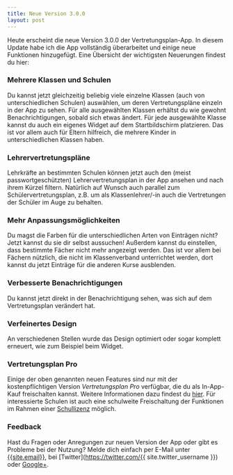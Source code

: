 ```yaml
---
title: Neue Version 3.0.0
layout: post
---
```


Heute erscheint die neue Version 3.0.0 der Vertretungsplan-App. In diesem Update habe ich die App vollständig
überarbeitet und einige neue Funktionen hinzugefügt. Eine Übersicht der wichtigsten Neuerungen
findest du hier:

### Mehrere Klassen und Schulen

Du kannst jetzt gleichzeitig beliebig viele einzelne Klassen (auch von unterschiedlichen Schulen) auswählen, um deren
Vertretungspläne einzeln in der App zu sehen. Für alle ausgewählten Klassen erhältst du wie gewohnt Benachrichtigungen,
sobald sich etwas ändert. Für jede ausgewählte Klasse kannst du auch ein eigenes Widget auf dem Startbildschirm
platzieren. Das ist vor allem auch für Eltern hilfreich, die mehrere Kinder in unterschiedlichen Klassen haben.

### Lehrervertretungspläne

Lehrkräfte an bestimmten Schulen können jetzt auch den (meist passwortgeschützten)
Lehrervertretungsplan in der App ansehen und nach ihrem Kürzel filtern. Natürlich auf Wunsch auch parallel zum
Schülervertretungsplan, z.B. um als Klassenlehrer/-in auch die Vertretungen der Schüler im Auge zu behalten.

### Mehr Anpassungsmöglichkeiten

Du magst die Farben für die unterschiedlichen Arten von Einträgen nicht? Jetzt kannst du sie dir selbst aussuchen!
Außerdem kannst du einstellen, dass bestimmte Fächer nicht mehr angezeigt werden. Das ist vor allem bei Fächern
nützlich, die nicht im Klassenverband unterrichtet werden, dort kannst du jetzt Einträge für die anderen Kurse
ausblenden.

### Verbesserte Benachrichtigungen

Du kannst jetzt direkt in der Benachrichtigung sehen, was sich auf dem Vertretungsplan verändert hat.

### Verfeinertes Design

An verschiedenen Stellen wurde das Design optimiert oder sogar komplett erneuert, wie zum Beispiel beim Widget.

### Vertretungsplan Pro

Einige der oben genannten neuen Features sind nur mit der kostenpflichtigen Version *Vertretungsplan Pro* verfügbar, die
du als In-App-Kauf freischalten kannst. Weitere Informationen dazu findest du [hier](/features). Für interessierte
Schulen ist auch eine schulweite Freischaltung der Funktionen im Rahmen einer
[Schullizenz](/fuer-schulen/#vertretungsplan-pro--schullizenz) möglich.

### Feedback

Hast du Fragen oder Anregungen zur neuen Version der App oder gibt es Probleme bei der Nutzung? Melde dich einfach per
E-Mail unter [{{site.email}}](mailto:{{site.email}}), bei [Twitter](https://twitter.com/{{ site.twitter_username }})
oder [Google+](https://plus.google.com/u/0/104540041564460311048).